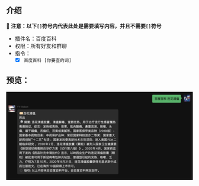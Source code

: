## 介绍

**🔔 注意：以下`[]`符号内代表此处是需要填写内容，并且不需要`[]`符号**

* 插件名：百度百科
* 权限：所有好友和群聊
* 指令：
    * [x] `百度百科 [你要查的词]`

## 预览：

![img](preview.jpg)
